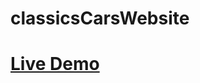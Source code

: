 # classicsCarsWebsite
# <a href = "https://daimsyed.github.io/classicsCarsWebsite/"> Live Demo </a>
